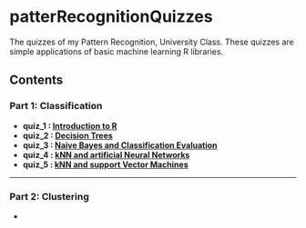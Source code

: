 # patterRecognitionQuizzes
The quizzes of my Pattern Recognition, University Class. These quizzes are simple applications of basic machine learning R libraries. <br>
## Contents 
### Part 1: Classification
  - **quiz_1 : [Introduction to R](https://github.com/mikalaki/patterRecognitionQuizzes/blob/main/Classification/quiz1/q1_Introduction_to_R.R)** <br>
  - **quiz_2 : [Decision Trees](https://github.com/mikalaki/patterRecognitionQuizzes/blob/main/Classification/quiz2/q2_decision_trees.R)** <br>
  - **quiz_3 : [Naive Bayes and Classification Evaluation](https://github.com/mikalaki/patterRecognitionQuizzes/blob/main/Classification/quiz3/q3_Naive_Bayes_Classification_Evaluation.R)** <br>
  - **quiz_4 : [kNN and artificial Neural Networks](https://github.com/mikalaki/patterRecognitionQuizzes/blob/main/Classification/quiz4/q4_KNN_Artificial_neural_networks.R)** <br>
  - **quiz_5 : [kNN and support Vector Machines](https://github.com/mikalaki/patterRecognitionQuizzes/blob/main/Classification/quiz5/q5_Knn_support_vector_machines.R)** <br>
  ---
### Part 2: Clustering <br>
  - 

